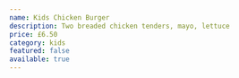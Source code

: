 ```yaml
---
name: Kids Chicken Burger
description: Two breaded chicken tenders, mayo, lettuce
price: £6.50
category: kids
featured: false
available: true
---
```

